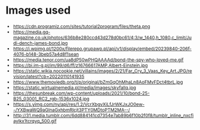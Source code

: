 
# Images used

<div style="font-size: 12px">

- https://cdn.programiz.com/sites/tutorial2program/files/theta.png
- https://media.gq-magazine.co.uk/photos/636b8e280ccd43d278d0bc61/4:3/w_1440,h_1080,c_limit/Judi-dench-james-bond.jpg
- https://i.wpimg.pl/1200x/filerepo.grupawp.pl/api/v1/display/embed/20239840-206f-4076-b148-3beb57a4d8f1sean
- https://media.tenor.com/ua8dP50wPHQAAAAd/bond-the-spy-who-loved-me.gif
- https://bi.im-g.pl/im/99/d6/ff/z16766617AMP,Albert-Einstein.jpg
- https://static.wikia.nocookie.net/villains/images/2/21/Far_Cry_3_Vaas_Key_Art.JPG/revision/latest?cb=20220110141935
- https://www.themoviedb.org/t/p/original/bZmGqOhMhaLn8AoFMvFDct4tbrL.jpg
- https://static.wirtualnemedia.pl/media/images/skyfallq.jpg
- https://thesunbreak.com/wp-content/uploads/2021/10/bond-25-B25_03001_RC2_rgb-1536x1024.jpg
- https://s.yimg.com/ny/api/res/1.2/VcrXbgvXiLfJrWKJxJO0ew--/YXBwaWQ9aGlnaGxhbmRlcjt3PTY0MDtoPTM2MA--/
- http://31.media.tumblr.com/6dd884141cd7354e7ab89b6f10b2f0f8/tumblr_inline_nxcfiaylkx1tcrqyq_500.gif

</div>